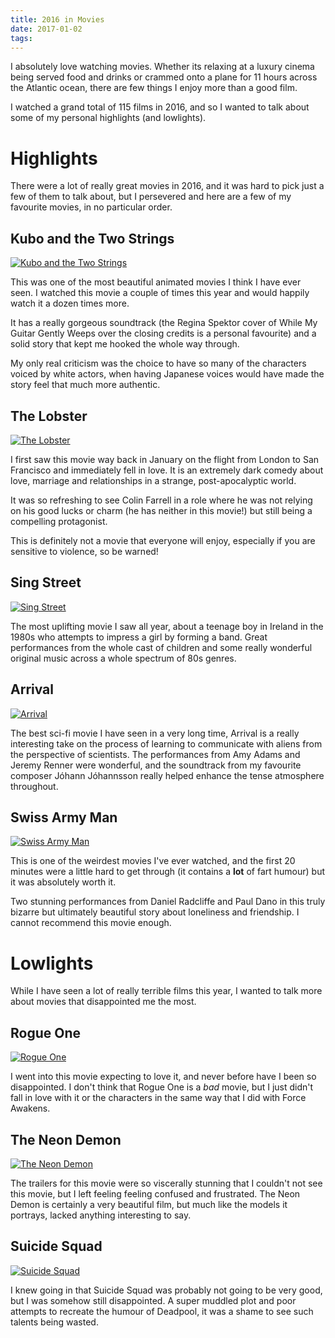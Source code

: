 ```yaml
---
title: 2016 in Movies
date: 2017-01-02
tags:
---
```


I absolutely love watching movies. Whether its relaxing at a luxury cinema being served food and drinks or crammed onto a plane for 11 hours across the Atlantic ocean, there are few things I enjoy more than a good film.

I watched a grand total of 115 films in 2016, and so I wanted to talk about some of my personal highlights (and lowlights).

# Highlights

There were a lot of really great movies in 2016, and it was hard to pick just a few of them to talk about, but I persevered and here are a few of my favourite movies, in no particular order.

## Kubo and the Two Strings

[![Kubo and the Two Strings](https://image.tmdb.org/t/p/original/ap3norxI7zbe1KUpU5rCyfhGikb.jpg)](http://www.imdb.com/title/tt4302938/?ref_=fn_al_tt_4)

This was one of the most beautiful animated movies I think I have ever seen. I watched this movie a couple of times this year and would happily watch it a dozen times more.

It has a really gorgeous soundtrack (the Regina Spektor cover of While My Guitar Gently Weeps over the closing credits is a personal favourite) and a solid story that kept me hooked the whole way through.

My only real criticism was the choice to have so many of the characters voiced by white actors, when having Japanese voices would have made the story feel that much more authentic.

## The Lobster

[![The Lobster](https://image.tmdb.org/t/p/original/u1mQ1vqc1uJHuW8Yt7Y5uPaXAgO.jpg)](http://www.imdb.com/title/tt3464902/?ref_=nv_sr_1)

I first saw this movie way back in January on the flight from London to San Francisco and immediately fell in love. It is an extremely dark comedy about love, marriage and relationships in a strange, post-apocalyptic world.

It was so refreshing to see Colin Farrell in a role where he was not relying on his good lucks or charm (he has neither in this movie!) but still being a compelling protagonist.

This is definitely not a movie that everyone will enjoy, especially if you are sensitive to violence, so be warned!

## Sing Street

[![Sing Street](https://image.tmdb.org/t/p/original/5n6q2qVSHf6b5GH42J9wDptLEQK.jpg)](http://www.imdb.com/title/tt3544112/?ref_=nv_sr_1)

The most uplifting movie I saw all year, about a teenage boy in Ireland in the 1980s who attempts to impress a girl by forming a band. Great performances from the whole cast of children and some really wonderful original music across a whole spectrum of 80s genres.

## Arrival

[![Arrival](https://image.tmdb.org/t/p/original/kegEME88X1PgFYO0zI1FV8ag5Ah.jpg)](http://www.imdb.com/title/tt2543164/?ref_=nv_sr_1)

The best sci-fi movie I have seen in a very long time, Arrival is a really interesting take on the process of learning to communicate with aliens from the perspective of scientists. The performances from Amy Adams and Jeremy Renner were wonderful, and the soundtrack from my favourite composer Jóhann Jóhannsson really helped enhance the tense atmosphere throughout.

## Swiss Army Man

[![Swiss Army Man](https://image.tmdb.org/t/p/original/pSRnMxcaehhFS39BISoAU2YgjnZ.jpg)](http://www.imdb.com/title/tt4034354/?ref_=nv_sr_1)

This is one of the weirdest movies I've ever watched, and the first 20 minutes were a little hard to get through (it contains a **lot** of fart humour) but it was absolutely worth it.

Two stunning performances from Daniel Radcliffe and Paul Dano in this truly bizarre but ultimately beautiful story about loneliness and friendship. I cannot recommend this movie enough.

# Lowlights

While I have seen a lot of really terrible films this year, I wanted to talk more about movies that disappointed me the most.

## Rogue One

[![Rogue One](https://image.tmdb.org/t/p/original/yUdFVO7Ed9SCv9ZXnnP9xULXLID.jpg)](http://www.imdb.com/title/tt3748528/?ref_=nv_sr_2)

I went into this movie expecting to love it, and never before have I been so disappointed. I don't think that Rogue One is a *bad* movie, but I just didn't fall in love with it or the characters in the same way that I did with Force Awakens.

## The Neon Demon

[![The Neon Demon](https://image.tmdb.org/t/p/original/lSojrYBHLwiQQq6xr9Mec9f8wLM.jpg)](http://www.imdb.com/title/tt1974419/?ref_=nv_sr_1)

The trailers for this movie were so viscerally stunning that I couldn't not see this movie, but I left feeling feeling confused and frustrated. The Neon Demon is certainly a very beautiful film, but much like the models it portrays, lacked anything interesting to say.

## Suicide Squad

[![Suicide Squad](https://image.tmdb.org/t/p/original/34dxtTxMHGKw1njHpTjDqR8UBHd.jpg)](http://www.imdb.com/title/tt1386697/?ref_=fn_al_tt_1)

I knew going in that Suicide Squad was probably not going to be very good, but I was somehow still disappointed. A super muddled plot and poor attempts to recreate the humour of Deadpool, it was a shame to see such talents being wasted.



